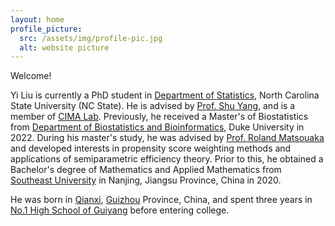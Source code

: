 ```yaml
---
layout: home
profile_picture:
  src: /assets/img/profile-pic.jpg
  alt: website picture
---
```


<p>
	Welcome! 
</p>

<p>
	Yi Liu is currently a PhD student in <a href="https://statistics.sciences.ncsu.edu/" target="_blank">Department of Statistics</a>, North Carolina State University (NC State). He is advised by <a href="https://shuyang.wordpress.ncsu.edu/" target="_blank">Prof. Shu Yang</a>, and is a member of <a href="https://shuyang.wordpress.ncsu.edu/cima-lab/" target="_blank">CIMA Lab</a>. Previously, he received a Master's of Biostatistics from <a href="https://biostat.duke.edu/" target="_blank">Department of Biostatistics and Bioinformatics</a>, Duke University in 2022. During his master's study, he was advised by <a href="https://scholars.duke.edu/person/roland.matsouaka" target="_blank">Prof. Roland Matsouaka</a> and developed interests in propensity score weighting methods and applications of semiparametric efficiency theory. Prior to this, he obtained a Bachelor's degree of Mathematics and Applied Mathematics from <a href="https://www.seu.edu.cn/" target="_blank">Southeast University</a> in Nanjing, Jiangsu Province, China in 2020. 
</p>	
   
<p> 
	He was born in <a href="https://en.wikipedia.org/wiki/Qianxi,_Guizhou" target="_blank">Qianxi</a>, <a href="https://en.wikipedia.org/wiki/Guizhou" target="_blank">Guizhou</a> Province, China, and spent three years in <a href="http://english.guiyang.gov.cn/guanshanhu/2020-12/11/c_412283.htm" target="_blank">No.1 High School of Guiyang</a> before entering college. 
</p>
